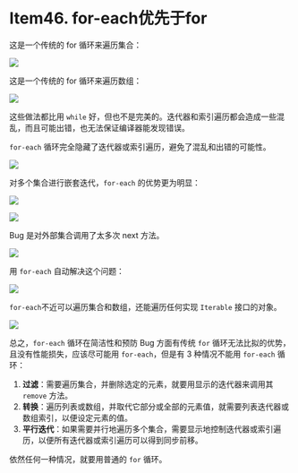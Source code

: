 # Item46. for-each优先于for



这是一个传统的 for 循环来遍历集合：

![](https://bucket-1255905387.cos.ap-shanghai.myqcloud.com/2019-01-24-11-03-23_r58.png)

这是一个传统的 for 循环来遍历数组：



![](https://bucket-1255905387.cos.ap-shanghai.myqcloud.com/2019-01-24-11-05-30_r54.png)



这些做法都比用 `while` 好，但也不是完美的。迭代器和索引遍历都会造成一些混乱，而且可能出错，也无法保证编译器能发现错误。



`for-each` 循环完全隐藏了迭代器或索引遍历，避免了混乱和出错的可能性。

![](https://bucket-1255905387.cos.ap-shanghai.myqcloud.com/2019-01-24-11-06-53_r34.png)



对多个集合进行嵌套迭代，`for-each` 的优势更为明显：

![](https://bucket-1255905387.cos.ap-shanghai.myqcloud.com/2019-01-24-11-08-17_r75.png)





![](https://bucket-1255905387.cos.ap-shanghai.myqcloud.com/2019-01-24-11-18-34_r27.png)



Bug 是对外部集合调用了太多次 next 方法。



![](https://bucket-1255905387.cos.ap-shanghai.myqcloud.com/2019-01-24-11-19-00_r2.png)



用 `for-each` 自动解决这个问题：



![](https://bucket-1255905387.cos.ap-shanghai.myqcloud.com/2019-01-24-11-19-15_r85.png)



`for-each`不近可以遍历集合和数组，还能遍历任何实现 `Iterable` 接口的对象。

![](https://bucket-1255905387.cos.ap-shanghai.myqcloud.com/2019-01-24-11-23-44_r59.png)





总之，`for-each` 循环在简洁性和预防 Bug 方面有传统 `for` 循环无法比拟的优势，且没有性能损失，应该尽可能用 `for-each`，但是有 3 种情况不能用 `for-each` 循环：



1. **过滤**：需要遍历集合，并删除选定的元素，就要用显示的迭代器来调用其 `remove` 方法。
2. **转换**：遍历列表或数组，并取代它部分或全部的元素值，就需要列表迭代器或数组索引，以便设定元素的值。
3. **平行迭代**：如果需要并行地遍历多个集合，需要显示地控制迭代器或索引遍历，以便所有迭代器或索引遍历可以得到同步前移。

依然任何一种情况，就要用普通的 `for` 循环。



